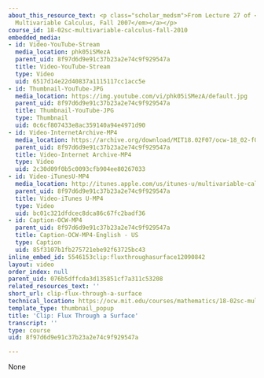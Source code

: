 ```yaml
---
about_this_resource_text: <p class="scholar_medsm">From Lecture 27 of <a href="http://ocw.mit.edu/courses/mathematics/18-02-multivariable-calculus-fall-2007/video-lectures/"><em>18.02
  Multivariable Calculus, Fall 2007</em></a></p>
course_id: 18-02sc-multivariable-calculus-fall-2010
embedded_media:
- id: Video-YouTube-Stream
  media_location: phk05iSMezA
  parent_uid: 8f97d6d9e91c37b23a2e74c9f929547a
  title: Video-YouTube-Stream
  type: Video
  uid: 6517d14e22d40837a1115117cc1acc5e
- id: Thumbnail-YouTube-JPG
  media_location: https://img.youtube.com/vi/phk05iSMezA/default.jpg
  parent_uid: 8f97d6d9e91c37b23a2e74c9f929547a
  title: Thumbnail-YouTube-JPG
  type: Thumbnail
  uid: 0c6cf807433e8ac359140a94e4971d90
- id: Video-InternetArchive-MP4
  media_location: https://archive.org/download/MIT18.02F07/ocw-18_02-f07-lec27_300k.mp4
  parent_uid: 8f97d6d9e91c37b23a2e74c9f929547a
  title: Video-Internet Archive-MP4
  type: Video
  uid: 2c30d09f0b5c0093cfb904ee80267033
- id: Video-iTunesU-MP4
  media_location: http://itunes.apple.com/us/itunes-u/multivariable-calculus-spring/id354869122
  parent_uid: 8f97d6d9e91c37b23a2e74c9f929547a
  title: Video-iTunes U-MP4
  type: Video
  uid: bc01c321dfdcec8dca86c67fc2badf36
- id: Caption-OCW-MP4
  parent_uid: 8f97d6d9e91c37b23a2e74c9f929547a
  title: Caption-OCW-MP4-English - US
  type: Caption
  uid: 85f3107b1fb275721ebe92f63725bc43
inline_embed_id: 5546153clip:fluxthroughasurface12090842
layout: video
order_index: null
parent_uid: 076b5dffcda3d135851cf7a311c53208
related_resources_text: ''
short_url: clip-flux-through-a-surface
technical_location: https://ocw.mit.edu/courses/mathematics/18-02sc-multivariable-calculus-fall-2010/4.-triple-integrals-and-surface-integrals-in-3-space/part-b-flux-and-the-divergence-theorem/session-80-flux-through-a-surface/clip-flux-through-a-surface
template_type: thumbnail_popup
title: 'Clip: Flux Through a Surface'
transcript: ''
type: course
uid: 8f97d6d9e91c37b23a2e74c9f929547a

---
```

None